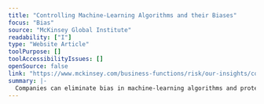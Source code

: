 ```yaml
---
title: "Controlling Machine-Learning Algorithms and their Biases"
focus: "Bias"
source: "McKinsey Global Institute"
readability: ["I"]
type: "Website Article"
toolPurpose: []
toolAccessibilityIssues: []
openSource: false
link: "https://www.mckinsey.com/business-functions/risk/our-insights/controlling-machine-learning-algorithms-and-their-biases"
summary: |-
  Companies can eliminate bias in machine-learning algorithms and protect against its damaging effects, especially in how it impacts three areas: machine-learning algorithm users, data scientists and executives.
---
```


